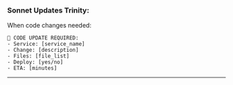 ### **Sonnet Updates Trinity:**

When code changes needed:

```
🔧 CODE UPDATE REQUIRED:
- Service: [service_name]
- Change: [description]
- Files: [file_list]
- Deploy: [yes/no]
- ETA: [minutes]
```

---
